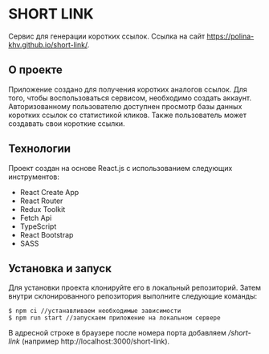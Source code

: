 # SHORT LINK

Сервис для генерации коротких ссылок.
Ссылка на сайт https://polina-khv.github.io/short-link/.

## О проекте

Приложение создано для получения коротких аналогов ссылок. Для того, чтобы воспользоваться сервисом, необходимо создать аккаунт. Авторизованному пользователю доступнен просмотр базы данных коротких ссылок со статистикой кликов. Также пользователь может создавать свои короткие ссылки.

## Технологии

Проект создан на основе React.js с использованием следующих инструментов:
* React Create App
* React Router
* Redux Toolkit
* Fetch Api
* TypeScript
* React Bootstrap
* SASS

## Установка и запуск

Для установки проекта клонируйте его в локальный репозиторий. Затем внутри склонированного репозитория выполните следующие команды:

```
$ npm ci //устанавливаем необходимые зависимости
$ npm run start //запускаем приложение на локальном сервере
```

В адресной строке в браузере после номера порта добавляем _/short-link_
(например http://localhost:3000/short-link).